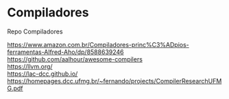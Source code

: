 # Compiladores
Repo Compiladores

https://www.amazon.com.br/Compiladores-princ%C3%ADpios-ferramentas-Alfred-Aho/dp/8588639246
<br>https://github.com/aalhour/awesome-compilers
<br>https://llvm.org/
<br>https://lac-dcc.github.io/
<br>https://homepages.dcc.ufmg.br/~fernando/projects/CompilerResearchUFMG.pdf

